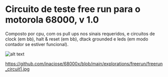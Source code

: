 # Circuito de teste free run para o motorola 68000, v 1.0
Composto por cpu, com os pull ups nos sinais requeridos, e circuitos de clock (em bb), halt & reset (em bb), dtack grounded e leds (em modo contador se estiver funcional).  

![alt text](http://url/to/img.png)

https://github.com/inaciose/68000x/blob/main/explorations/freerun/freerun_circuit1.jpg

